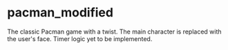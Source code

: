 # pacman_modified
The classic Pacman game with a twist. The main character is replaced with the user's face. Timer logic yet to be implemented.

